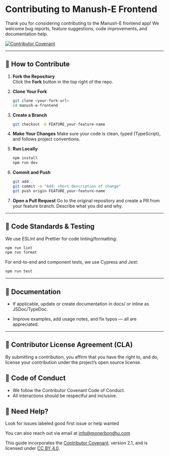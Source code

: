 # Contributing to Manush-E Frontend

Thank you for considering contributing to the Manush-E frontend app! We welcome bug reports, feature suggestions, code improvements, and documentation help.

[![Contributor Covenant](https://img.shields.io/badge/Contributor%20Covenant-2.1-4baaaa.svg)](CODE_OF_CONDUCT.md)

---

## 📌 How to Contribute

1. **Fork the Repository**  
   Click the **Fork** button in the top right of the repo.

2. **Clone Your Fork**
   ```bash
   git clone <your-fork-url>
   cd manush-e-frontend
   ```

3. **Create a Branch**
    ```bash
    git checkout -b FEATURE_your-feature-name
    ```

4. **Make Your Changes**
    Make sure your code is clean, typed (TypeScript), and follows project conventions.

5. **Run Locally**
    ```bash
    npm install
    npm run dev
    ```

6. **Commit and Push**
    ```bash
    git add .
    git commit -m "Add: short description of change"
    git push origin FEATURE_your-feature-name
    ```

7. **Open a Pull Request**
    Go to the original repository and create a PR from your feature branch. Describe what you did and why.

---

## 🧪 Code Standards & Testing
We use ESLint and Prettier for code linting/formatting:

```bash
npm run lint
npm run format
```

For end-to-end and component tests, we use Cypress and Jest:
```bash
npm run test
```
---

## 📝 Documentation
* If applicable, update or create documentation in docs/ or inline as JSDoc/TypeDoc.

* Improve examples, add usage notes, and fix typos — all are appreciated.

---

## 📄 Contributor License Agreement (CLA)
By submitting a contribution, you affirm that you have the right to, and do, license your contribution under the project’s open source license.

## 🧠 Code of Conduct
* We follow the Contributor Covenant Code of Conduct.
* All interactions should be respectful and inclusive.

## 🙌 Need Help?
Look for issues labeled good first issue or help wanted

You can also reach out via email at [info@monerbondhu.com](mailto:info@monerbondhu.com)

This guide incorporates the [Contributor Covenant](https://www.contributor-covenant.org), version 2.1, and is licensed under [CC BY 4.0](https://creativecommons.org/licenses/by/4.0).